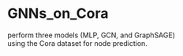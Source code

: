 # GNNs_on_Cora
perform three models (MLP, GCN, and GraphSAGE)  using the Cora dataset for node prediction.

